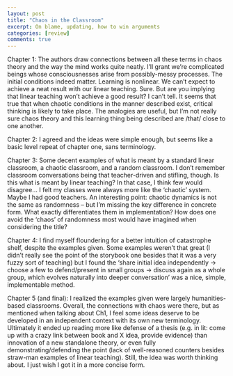 ```yaml
---
layout: post
title: "Chaos in the Classroom"
excerpt: On blame, updating, how to win arguments
categories: [review]
comments: true
---
```


Chapter 1: The authors draw connections between all these terms in chaos theory and the way the mind works quite neatly. I’ll grant we’re complicated beings whose consciousnesses arise from possibly-messy processes. The initial conditions indeed matter. Learning is nonlinear. We can’t expect to achieve a neat result with our linear teaching. Sure. But are you implying that linear teaching won’t achieve a good result? I can’t tell. It seems that true that when chaotic conditions in the manner described exist, critical thinking is likely to take place. The analogies are useful, but I’m not really sure chaos theory and this learning thing being described are /that/ close to one another.

Chapter 2:  I agreed and the ideas were simple enough, but seems like a basic level repeat of chapter one, sans terminology.

Chapter 3: Some decent examples of what is meant by a standard linear classroom, a chaotic classroom, and a random classroom. I don’t remember classroom conversations being that teacher-driven and stifling, though. Is this what is meant by linear teaching? In that case, I think few would disagree… I felt my classes were always more like the ‘chaotic’ system. Maybe I had good teachers. An interesting point: chaotic dynamics is not the same as randomness – but I’m missing the key difference in concrete form. What exactly differentiates them in implementation? How does one avoid the ‘chaos’ of randomness most would have imagined when considering the title?

Chapter 4: I find myself floundering for a better intuition of catastrophe shelf, despite the examples given. Some  examples weren’t that great (I didn’t really see the point of the storybook one besides that it was a very fuzzy sort of teaching) but I found the ‘share initial idea independently -> choose a few to defend/present in small groups -> discuss again as a whole group, which evolves naturally into deeper conversation’ was a nice, simple, implementable method.

Chapter 5 (and final): I realized the examples given were largely humanities-based classrooms. Overall, the connections with chaos were there, but as mentioned when talking about Ch1, I feel some ideas deserve to be developed in an independent context with its own new terminology. Ultimately it ended up reading more like defense of a thesis  (e.g. in lit: come up with a crazy link between book and X idea, provide evidence) than innovation of a new standalone theory, or even fully demonstrating/defending the point (lack of well-reasoned counters besides straw-man examples of linear teaching). Still, the idea was worth thinking about. I just wish I got it in a more concise form.

